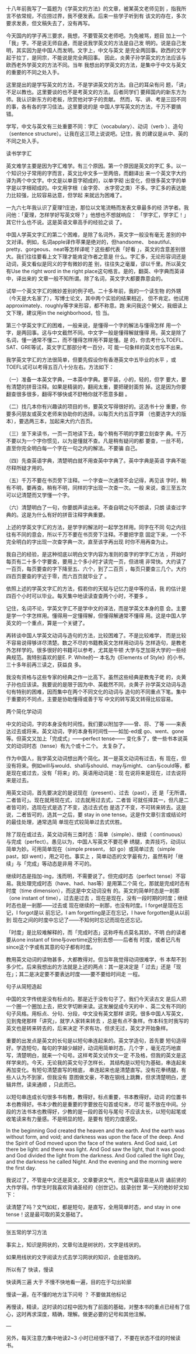 十八年前我写了一篇题为《学英文的方法》的文章，被某英文老师见到
，指我所言不依常规，不应捞过界，我不便发表。后来一些学子听到有
该文的存在，多次要求发表，但文稿失去了，没有再写。

今天国内的学子再三要求，我想，不要管英文老师吧。为免被骂，题目
加上一个「我」字。不是说无师自通，而是说我学英文的方法是自己发
明的。说是自己发明，其实因为是中国人而发明。文字上，中文与英文
是完全两回事。欧西的文字起于拉丁，是同宗，不能说是完全两回事。
因此，炎黄子孙学英文的方法应该与欧西老外学英文的方法不同。当年
我想出的学英文的方法，是集中于中文与英文的重要的不同之处入手。

这里提出的是学写英文的方法，不是学讲英文的方法。自己的耳朵有问
题，「讲」不足以教也。这里要谈的也不是考英文的方法。后者同学们
要拜国内的新东方为师。我认识新东方的老板，欣赏他对学子的贡献。
然而，写、讲、考是三回不同的事，各有各的学习佳法。这里要说的是
中国人学写英文的方法，千万不要搞错。

学写，中文与英文有三处重要不同：字汇（vocabulary）、动词（verb
）、造句（sentence structure）。让我在这三项上说说吧。记住，我
的建议是从中、英的不同之处入手。

读书学字汇

英文难学主要是因为字汇难学。有三个原因。第一个原因是英文的字汇
多。以一个知识分子常用的字而言，英文比中文多一至两倍，而翻译出
来一个英文字大约译为两个中文字。中文是以单音字砌成的，以单字砌
出变化，但很多英文字的单字是以字根砌成的。中文用字根（金字旁、
水字旁之类）不多。字汇多的表达能力比较强，比较容易达意，但学起
来就远为困难了。

一九六七年我认识了夏理?庄逊，那位以文笔流畅而发表文章最多的经
济学者。我问他：「夏理，怎样学好写英文呀？」他想也不想就响应：
「学字汇，学字汇！」其它什么也不说。这是英语文章高手的经验之谈
了。

中国人学英文字汇的第二个困难，是除了名词外，英文字一般没有毫无
差别的中文对译。例如，名词apple译作苹果是绝对的，但handsome、
beautiful、pretty、gorgeous、neat等怎样译呢？这些都代表「好看
」，英文的含意差别很大。我们往往要看上文下理才能肯定作者之意是
什么。字汇多，无论形容词还是动词，英文看似是同义的字有微妙的差
别，往往失之毫厘，谬以千里。所以英文有Use the right word in
the right place这句格言。是的，翻英、中字典而英译中，译出来的
文章一般不知所谓。除了名词，英文字大都要靠意会的。

试举一个英文字汇的微妙差别的例子吧。二十多年前，我的一个读生物
的外甥（今天是大名家了），写博士论文，其中两个实验的结果相近，
但不肯定。他试用approximately、roughly等字来形容，都不称意。跑
来问我这个舅父，我细读上文下理，建议用in the neighborhood，恰
当。

第三个学英文字汇的困难，一般来说，是懂得一个字的解法与懂得怎样
用一个字，是两回事。这与中文截然不同。中文字一般是懂得解就懂得
用。英文是除了名词，懂一通常不懂二，而不懂得怎样用不算是懂。是
的，你去考什么TOEFL、SAT、GRE等试，英文字汇那部分考一百分，可
能一句象样的英文也写不出来。

我学英文字汇的方法很简单，但要先假设你有香港英文中五毕业的水平
，或TOEFL试可以考得五百八十分左右。方法如下：

（一）准备一本英文字典，一本英中字典。要平装，小的，轻的，但字
要大，要有清楚的拼音注释。如果是精装的，翻阅太重，要把硬封面剪
掉。这是因为你要翻查很多很多，翻得不够快或不舒畅你就不愿意多翻
。

（二）找几本你有兴趣读的项目的书，要英文写得很好的。这选书十分
重要，你要多问朋友或英文老师来协助你的选择。以每页大约五百字算
（也要选字大的版本），要选两三本，加起来大约六百页。

（三）坐下来读书，一页一页地读下去，每个稍有不明的字要立刻查字
典。千万不要以为一个字你惯见，以为是懂就不查。凡是稍有疑问的都
要查，一丝不苟，直至你完全明白每一个字在一句之内的解法。不要骗
自己。

（四）先查英语字典，清楚明白就不用查英中字典了。英中字典是英语
字典不能尽释所疑才用的。

（五）千万不要在书页旁下注释。一个字查一次通常不会记得，再见该
字时，稍有不明，要再查。稍有不明，同样的字出现一次查一次。一般
来说，查三至五次可以记清楚而又学懂一个字。

（六）清楚明白了一句，你要朗声读出来。不查自明之句不朗读，只朗
读查过字典的。这是为什么有好的拼音注释字典重要。

上述的学英文字汇的方法，是学字的解法时一起学怎样用。同字在不同
句之内往往有不同的意会，所以千万不要在书页旁下注释。不要把字意
固定下来，一个不完全明白的字出现一次查字典一次，直至该字再出现
时你不用再查为止。

我自己的经验，是这种彻底以明白文字内容为准则的查字的学字汇方法
，开始时每页有二十多个字要查，要用上个多小时才读完一页，但进境
非常快。大约读了一百页，每页要查的字下降至五、六个，到了二百页
，每页只要查三几个。大约四百页要查的字近于零，而六百页就毕业了
。

依照上述的学英文字汇的方法，假若你的天赋与记忆力是中等的话，我
的估计是四百个小时可以毕业。每天集中地读读查查两个小时，不要多
。

记住，名词不论，学英文字汇不是学中文的译法，而是学英文本身的意
会。主要是学一个字怎样用。懂得用一定懂得解，但懂得解通常不懂得
用。这是中国人学英文的一个重点，算是一个关键了。

再转谈中国人学英文动词与造句的方法，比较困难了。不是比较难学，
而是比较不容易说得够详尽清楚。数之不尽的书籍教英文怎样用动词与
怎样造句，是教老外怎样学的。很多很好的书籍可以参考，尤其是牛顿
大学与芝加哥大学的一些经典规范。我特别喜欢的是E. P. White的一
本名为《Elements of Style》的小书，三十多年前再三读之，获益良
多。

我没有资格与这些专家的经典之作一比高下。虽然这些经典是教鬼子佬
的，炎黄子孙也应该读。我要说的是限于因为中、英截然不同，炎黄子
孙学英文动词与造句有特别的困难，因而集中在两个不同文化的动词与
造句的不同重点下笔。集中于重要的不同点，主要是协助懂得或善于写
中文的转写英文转得比较容易。

两个简化学动词

中文的动词，字的本身没有时间性。我们要以附加字——曾、将、了等
——来表达过去或将来。英文动词，字的本身有时间性——如加-ed或
go、went、gone等。但英文又加上「完成式」——perfect tense——
变化多了，使一些书本说英文的动词时态（tense）有九个或十二个。
太复杂了。

作为中国人，我学英文动词想出两个简化。其一是英文动词有过去，有
现在，但没有将来。例如will与would、shall与should、may与might、
can与could等，都是现在或过去，没有「将来」的。英语用动词是：现
在说将来是现在，过去说将来是过去。

用英文动词，首先要决定的是说现在（present）、过去（past），还
是「无所谓，二者皆可」。现在就用现在式，过去就用过去式，二者皆
可就任择其一，但凡是二者皆可的，选现在式是选了不变，选过去式也
是选了不变，不可转来转去。这是说，二者皆可的，选其一之后，要
stay in one tense。这是作文章引言或结论时的最佳处理，通常选简
单现在式较简单过去式优胜。

除了现在或过去，英文动词有三类时态：简单（simple）、继续（
continuous）与完成（perfect）。愚见以为，中国人写英文不要花拳
绣腿，卖弄技巧，动词以简单为妙。可用简单现在（simple present，
如I go）或简单过去（simple past，如I went），用之可也。事实上
，简单动态的文字最有力，虽然有时「继续」与「完成」等动态是非用
不可的。

继续时态是指加-ing，浅而明，不需要说了。但完成时态（perfect
tense）不容易。我处理完成时态（have、had、has等）是用第二个简
化，那就是完成时态有时度（time dimension），而这是中文动词没有
的。英文的简单时态是一剎那（one instant of time），过去是过去
，现在是现在，没有一段时期的时度；继续时态也是一剎那——过去或
现在继续的一剎那，也没有时度。I forget是现在忘记，I forgot是以
前忘记，I am forgetting是正在忘记，I have forgotten是从以前到
现在之间的时度中忘记了——不知何时忘记而现在还忘记。

「时度」是比较难解释的，而「完成时态」这称呼有点莫名其妙。不明
白的读者要从one instant of time与overtime这分别去想——后者有
时度，或者记凡有since这个字或有其意的句子都有时度。

教用英文动词的读物甚多，大都教得对。但当年我觉得动词很难学，书
本帮不到多少忙。后来我想出的方法就是上述的两点：其一是决定是「
过去」还是「现在」；其二是决定要不要表达时度——要不要给时间走
一程。

句子从简短造起

中国的文字传统是没有标点的。那是近于没有句子了。我们今天读古文
是后人把一个圈一个圈加上去，把文字切断来读。这发展促成今天的中
、英二文有不同的句子风格。用标点、分句、分段，中文没有英文那样
讲究。很多中国人写英文，见到鬼佬那样「讲究」，就学人家转来转去
，总是有点不象样。作本科生时我写的英文也是转来转去的，后来决定
不求有功，但求无过，英文才开始象样。

重要的出发点是英文的长句是以短句串连起来的。英文学造句，首先要
短句造得好。学造短句，每句的字越少越好，动词用简单时态，几个字
，毫无花巧地直写，清楚明白，就来一个句号。这样考英文试作文一定
不及格，但我的英文是这样学来的。今天，无论我的英文句子怎样长，
其结构是以短句为基础，串连起来再加变化。有短句清楚直写的根底，
串连起来也是清楚直写。没有花拳绣腿，有些人认为不到家，但我没有
意图做文豪，不敢在钢线上跳舞，但求清楚明白，逻辑井然，读来通顺
，只此而已。

以短句串连成长句很多书有教，教得好。标点重要，书本教得好。动词
的位置书本也教得好。书本少教的是重要的字要放在句首或句末，尽可
能不放在中间。分段的方法书本也教得好，少教的是一段的首句与尾句
不应该太长，以短句起笔或收笔读来有力量感。不是明显的短，是要有
短的力度感受。

In the beginning God created the heaven and the earth. And
the earth was without form, and void; and darkness was upon
the face of the deep. And the Spirit of God moved upon the
face of the waters. And God said, Let there be light: and
there was light. And God saw the light, that it was good: and
God divided the light from the darkness. And God called the
light Day, and the darkness he called Night. And the evening
and the morning were the first day.

我说过了，不管是中文还是英文，文章要讲文气，而文气最容易是从背
诵前贤的大作学得。作学生时我喜欢背诵圣经的《创世记》。兹录创世
第一天的绝妙好文如下：

读清楚了吗？文气如虹，都是短句，是直写，全用简单时态，and
stay in one tense！这是最可取的英文基础了。

---

张五常的学习方法

事实上，知识是网状的，文章句法是树状的，文字是线状的。

如果用线状的文字阅读方式去学习网状的知识，会是低效的。

所以有了 快读，慢读

快读两三遍 大于 不慢不快地看一遍，目的在于勾出轮廓

慢读一遍，在不懂的地方注下问号 ？ 不要做其他标记

再慢读，精读，这时读的过程中因为有了前面的基础，对整本书的重点已经有了信心，这时再求深度，精确，理解。做更必要的记号和其他注解。

—

另外，每天注意力集中地读2~3 小时已经很不错了，不要在状态不佳的时候读书。
